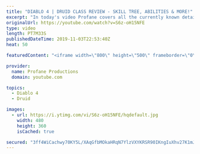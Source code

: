 ```yaml
---
title: "DIABLO 4 | DRUID CLASS REVIEW - SKILL TREE, ABILITIES & MORE!"
excerpt: "In today's video Profane covers all the currently known details on the Druid. The Druid is one of three currently known classes available in Diablo 4. Thanks ..."
originalUrl: https://youtube.com/watch?v=S6z-oH15NFE
type: video
length: PT7M33S
publishedDateTime: 2019-11-03T22:53:40Z
heat: 50

featuredContent: "<iframe width=\"800\" height=\"500\" frameborder=\"0\" src=\"https://www.youtube.com/embed/S6z-oH15NFE\" allow=\"accelerometer; autoplay; encrypted-media; gyroscope; picture-in-picture\" allowfullscreen></iframe>"

provider:
  name: Profane Productions
  domain: youtube.com

topics:
  - Diablo 4
  - Druid

images:
  - url: https://i.ytimg.com/vi/S6z-oH15NFE/hqdefault.jpg
    width: 480
    height: 360
    isCached: true

secured: "3ff4WiCachwy70KY5L/XAqGfbMOkaHRqN7YlzVXYKRSR90IKngIuXhv27K1mJ+tgJOdBLrHICftQeloxfWqe76lZvOEjQcQaYfgXvj8HXXevLvvr+WwFkuhBR7gk6elQgT2WNMDS7ZV5Ceb2/7LsZp59+E06vW2gcCj1eGgJ33qJb90mz4rVfo7Aj7cNA3m5qRvdm7nJIT+hiCOQ44ikbzm7FQhQtKcB0idyCtBPJ9TSKQM/EE2oQnfzE7kBch5ZGb7ok/T75/ZgbC/0MPGKPnJZ8+YzU1bnp6f4fZFeV+aqtrq5quKmju0tn0/6UewfMgTbd83GIbbsAvCq205a5INkgoQYf/WAPCsJ2+3AzoBtuCwrYQKIW+4L6kPcAtXU4aA5HX3ry0y0abN3W7gQXw==;ejlF0NCCmD1PflhTjs9fBQ=="
---
```


